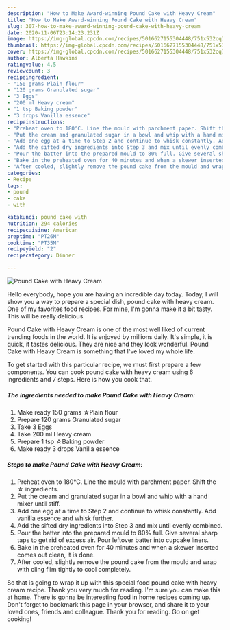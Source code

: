 ```yaml
---
description: "How to Make Award-winning Pound Cake with Heavy Cream"
title: "How to Make Award-winning Pound Cake with Heavy Cream"
slug: 307-how-to-make-award-winning-pound-cake-with-heavy-cream
date: 2020-11-06T23:14:23.231Z
image: https://img-global.cpcdn.com/recipes/5016627155304448/751x532cq70/pound-cake-with-heavy-cream-recipe-main-photo.jpg
thumbnail: https://img-global.cpcdn.com/recipes/5016627155304448/751x532cq70/pound-cake-with-heavy-cream-recipe-main-photo.jpg
cover: https://img-global.cpcdn.com/recipes/5016627155304448/751x532cq70/pound-cake-with-heavy-cream-recipe-main-photo.jpg
author: Alberta Hawkins
ratingvalue: 4.5
reviewcount: 3
recipeingredient:
- "150 grams Plain flour"
- "120 grams Granulated sugar"
- "3 Eggs"
- "200 ml Heavy cream"
- "1 tsp Baking powder"
- "3 drops Vanilla essence"
recipeinstructions:
- "Preheat oven to 180°C. Line the mould with parchment paper. Shift the ☆ ingredients."
- "Put the cream and granulated sugar in a bowl and whip with a hand mixer until stiff."
- "Add one egg at a time to Step 2 and continue to whisk constantly. Add vanilla essence and whisk further."
- "Add the sifted dry ingredients into Step 3 and mix until evenly combined."
- "Pour the batter into the prepared mould to 80% full. Give several sharp taps to get rid of excess air. Pour leftover batter into cupcake liners."
- "Bake in the preheated oven for 40 minutes and when a skewer inserted comes out clean, it is done."
- "After cooled, slightly remove the pound cake from the mould and wrap with cling film tightly to cool completely."
categories:
- Recipe
tags:
- pound
- cake
- with

katakunci: pound cake with 
nutrition: 294 calories
recipecuisine: American
preptime: "PT26M"
cooktime: "PT35M"
recipeyield: "2"
recipecategory: Dinner

---
```



![Pound Cake with Heavy Cream](https://img-global.cpcdn.com/recipes/5016627155304448/751x532cq70/pound-cake-with-heavy-cream-recipe-main-photo.jpg)

Hello everybody, hope you are having an incredible day today. Today, I will show you a way to prepare a special dish, pound cake with heavy cream. One of my favorites food recipes. For mine, I'm gonna make it a bit tasty. This will be really delicious.



Pound Cake with Heavy Cream is one of the most well liked of current trending foods in the world. It is enjoyed by millions daily. It's simple, it is quick, it tastes delicious. They are nice and they look wonderful. Pound Cake with Heavy Cream is something that I've loved my whole life.


To get started with this particular recipe, we must first prepare a few components. You can cook pound cake with heavy cream using 6 ingredients and 7 steps. Here is how you cook that.

<!--inarticleads1-->

##### The ingredients needed to make Pound Cake with Heavy Cream:

1. Make ready 150 grams ☆Plain flour
1. Prepare 120 grams Granulated sugar
1. Take 3 Eggs
1. Take 200 ml Heavy cream
1. Prepare 1 tsp ☆Baking powder
1. Make ready 3 drops Vanilla essence




<!--inarticleads2-->

##### Steps to make Pound Cake with Heavy Cream:

1. Preheat oven to 180°C. Line the mould with parchment paper. Shift the ☆ ingredients.
1. Put the cream and granulated sugar in a bowl and whip with a hand mixer until stiff.
1. Add one egg at a time to Step 2 and continue to whisk constantly. Add vanilla essence and whisk further.
1. Add the sifted dry ingredients into Step 3 and mix until evenly combined.
1. Pour the batter into the prepared mould to 80% full. Give several sharp taps to get rid of excess air. Pour leftover batter into cupcake liners.
1. Bake in the preheated oven for 40 minutes and when a skewer inserted comes out clean, it is done.
1. After cooled, slightly remove the pound cake from the mould and wrap with cling film tightly to cool completely.




So that is going to wrap it up with this special food pound cake with heavy cream recipe. Thank you very much for reading. I'm sure you can make this at home. There is gonna be interesting food in home recipes coming up. Don't forget to bookmark this page in your browser, and share it to your loved ones, friends and colleague. Thank you for reading. Go on get cooking!

